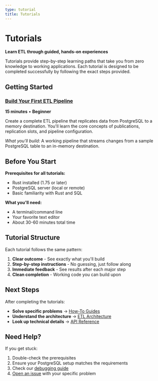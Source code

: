 ```yaml
---
type: tutorial
title: Tutorials
---
```


# Tutorials

**Learn ETL through guided, hands-on experiences**

Tutorials provide step-by-step learning paths that take you from zero knowledge to working applications. Each tutorial is designed to be completed successfully by following the exact steps provided.

## Getting Started

### [Build Your First ETL Pipeline](first-pipeline/)
**15 minutes** • **Beginner** 

Create a complete ETL pipeline that replicates data from PostgreSQL to a memory destination. You'll learn the core concepts of publications, replication slots, and pipeline configuration.

*What you'll build:* A working pipeline that streams changes from a sample PostgreSQL table to an in-memory destination.

## Before You Start

**Prerequisites for all tutorials:**

- Rust installed (1.75 or later)
- PostgreSQL server (local or remote)
- Basic familiarity with Rust and SQL

**What you'll need:**

- A terminal/command line
- Your favorite text editor
- About 30-60 minutes total time

## Tutorial Structure

Each tutorial follows the same pattern:

1. **Clear outcome** - See exactly what you'll build
2. **Step-by-step instructions** - No guessing, just follow along
3. **Immediate feedback** - See results after each major step
4. **Clean completion** - Working code you can build upon

## Next Steps

After completing the tutorials:
- **Solve specific problems** → [How-To Guides](../how-to/)
- **Understand the architecture** → [ETL Architecture](../explanation/architecture/)
- **Look up technical details** → [API Reference](../reference/)

## Need Help?

If you get stuck:
1. Double-check the prerequisites
2. Ensure your PostgreSQL setup matches the requirements
3. Check our [debugging guide](../how-to/debugging/)
4. [Open an issue](https://github.com/supabase/etl/issues) with your specific problem